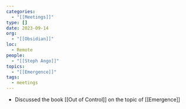 ```yaml
---
categories:
  - "[[Meetings]]"
type: []
date: 2023-09-14
org:
  - "[[Obsidian]]"
loc:
  - Remote
people:
  - "[[Steph Ango]]"
topics:
  - "[[Emergence]]"
tags:
  - meetings
---
```

- Discussed the book [[Out of Control]] on the topic of [[Emergence]]